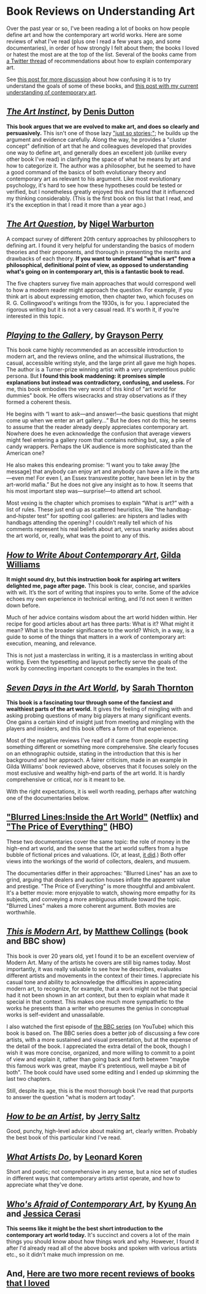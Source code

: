 # Book Reviews on Understanding Art

Over the past year or so, I've been reading a lot of books on how people define art and how the contemporary art world works. Here are some reviews of what I've read (plus one I read a few years ago, and some documentaries), in order of how strongly I felt about them; the books I loved or hatest the most are at the top of the list.  Several of the books came from [a Twitter thread](https://twitter.com/arnicas/status/1152864563504791552) of recommendations about how to explain contemporary art.

See [this post for more discussion](../../../2020/05/19/wiwia.html) about how confusing it is to try understand the goals of some of these books, and [this post with my current understanding of contemporary art](../../../2020/06/08/wica.html).

[_The Art Instinct_](https://www.bloomsbury.com/us/the-art-instinct-9781608190553/), by [Denis Dutton](https://en.wikipedia.org/wiki/Denis_Dutton)
-------------------------------------

**This book argues that we are evolved to make art, and does so clearly and persuasively.** This isn't one of those lazy ["just so stories;"](https://en.wikipedia.org/wiki/Just-so_story); he builds up the argument and evidence carefully. Along the way, he provides a "cluster concept" definition of art that he and colleagues developed that provides one way to define art, and generally does an excellent job (unlike every other book I've read) in clarifying the space of what he means by art and how to categorize it. The author was a philosopher, but he seemed to have a good command of the basics of both evolutionary theory and contemporary art as relevant to his argument.  Like most evolutionary psychology, it's hard to see how these hypotheses could be tested or verified, but I nonetheless greatly enjoyed this and found that it influenced my thinking considerably.  (This is the first book on this list that I read, and it's the exception in that I read it more than a year ago.)


[_The Art Question_](https://www.amazon.com/Art-Question-Nigel-Warburton/dp/0415174902), by [Nigel Warburton](https://en.wikipedia.org/wiki/Nigel_Warburton)
-------------------------------------

A compact survey of different 20th century approaches by philosophers to defining art. I found it very helpful for understanding the basics of modern theories and their proponents, and thorough in presenting the merits and drawbacks of each theory.
**If you want to understand "what is art" from a philosophical, definitional point of view, as opposed to understanding what's going on in contemporary art, this is a fantastic book to read.**

The five chapters survey five main approaches that would correspond well to how a modern reader might approach the question. For example, if you think art is about expressing emotion, then chapter two, which focuses on R. G. Collingwood's writings from the 1930s, is for you. I appreciated the rigorous writing but it is not a very casual read. It's worth it, if you're interested in this topic.




[_Playing to the Gallery_](https://www.penguinrandomhouse.com/books/317973/playing-to-the-gallery-by-grayson-perry/), by [Grayson Perry](https://en.wikipedia.org/wiki/Grayson_Perry)
-------------------------------------

This book came highly recommended as an accessible introduction to modern art, and the reviews online, and the whimsical illustrations, the casual, accessible writing style, and the large print all gave me high hopes. The author is a Turner-prize winning artist with a very unpretentious public persona. But **I found this book  maddening: it promises simple explanations but instead was contradictory, confusing, and useless.** For me, this book embodies the very worst of this kind of "art world for dummies" book. He offers wisecracks and stray observations as if they formed a coherent thesis.

He begins with “I want to ask—and answer!—the basic questions that might come up when we enter an art gallery...” But he does not do this; he seems to assume that the reader already deeply appreciates contemporary art.  Nowhere does he even acknowledge the confusion that average viewers might feel entering a gallery room that contains nothing but, say, a pile of candy wrappers.  Perhaps the UK audience is more sophisticated than the American one?

He also makes this endearing promise: “I want you to take away [the message] that anybody can enjoy art and anybody can have a life in the arts—even me! For even I, an Essex transvestite potter, have been let in by the art-world mafia.” But he does not give any insight as to how. It seems that his most important step was—surprise!—to attend art school.

Most vexing is the chapter which promises to explain “What is art?” with a list of rules. These just end up as scattered heuristics, like “the handbag-and-hipster test” for spotting cool galleries: are hipsters and ladies with handbags attending the opening?  I couldn’t really tell which of his comments represent his real beliefs about art, versus snarky asides about the art world, or, really, what was the point to any of this.


[_How to Write About Contemporary Art_](http://gildawilliams.com/the-things-she-writes-about/how-to-write-about-contemporary-art/), [Gilda Williams](http://gildawilliams.com/)
-------------------------------------

**It might sound dry, but this instruction book for aspiring art writers delighted me, page after page.** This book is clear, concise, and sparkles with wit. It’s the sort of writing that inspires you to write.  Some of the advice echoes my own experience in technical writing, and I’d not seen it written down before. 

Much of her advice contains wisdom about the art world hidden within. Her recipe for good articles about art has three parts: What is it? What might it mean? What is the broader significance to the world? Which, in a way, is a guide to some of the things that matters in a work of contemporary art: execution, meaning, and relevance.

This is not just a masterclass in writing, it is a masterclass in writing about writing. Even the typesetting and layout perfectly serve the goals of the work by connecting important concepts to the examples in the text.


[_Seven Days in the Art World_](https://www.amazon.com/Seven-Days-World-Sarah-Thornton/dp/039333712X), by [Sarah Thornton](https://sarah-thornton.com/)
-------------------------------------

**This book is a fascinating tour through some of the fanciest and wealthiest parts of the art world.** It gives the feeling of mingling with and asking probing questions of many big players at many significant events. One gains a certain kind of insight just from meeting and mingling with the players and insiders, and this book offers a form of that experience.

Most of the negative reviews I’ve read of it came from people expecting something different or something more comprehensive. She clearly focuses on an ethnographic outside, stating in the introduction that this is her background and her approach. A fairer criticism, made in an example in Gilda Williams' book reviewed above, observes that it focuses solely on the most exclusive and wealthy high-end parts of the art world. It is hardly comprehensive or critical, nor is it meant to be. 

With the right expectations, it is well worth reading, perhaps after watching one of the documentaries below.


["Blurred Lines:Inside the Art World"](https://www.netflix.com/title/80190585) (Netflix) and ["The Price of Everything"](http://www.thepriceofeverything.com/) (HBO)
-------------------------------------

These two documentaries cover the same topic: the role of money in the high-end art world, and the sense that the art world suffers from a hype bubble of fictional prices and valuations. (Or, at least, [it did](https://www.vulture.com/2020/04/how-the-coronavirus-will-transform-the-art-world.html).) Both offer views into the workings of the world of collectors, dealers, and musuem.

The documentaries differ in their approaches: "Blurred Lines" has an axe to grind, arguing that dealers and auction houses inflate the apparent value and prestige. "The Price of Everything" is more thoughtful and ambivalent. It's a better movie: more enjoyable to watch, showing more empathy for its subjects, and conveying a more ambiguous attitude toward the topic. "Blurred Lines" makes a more coherent argument. Both movies are worthwhile.


[_This is Modern Art_](https://www.amazon.com/This-Modern-Art-Matthew-Collings/dp/1841881007), by [Matthew Collings](http://emmabiggsandmatthewcollings.net/) (book and BBC show)
-------------------------------------

This book is over 20 years old, yet I found it to be an excellent overview of Modern Art. Many of the artists he covers are still big names today. Most importantly, it was really valuable to see how he describes, evaluates different artists and movements in the context of their times. I appreciate his casual tone and ability to acknowledge the difficulties in appreciating modern art, to recognize, for example, that a work might not be that special had it not been shown in an art context, but then to explain what made it special in that context. This makes one much more sympathetic to the works he presents than a writer who presumes the genius in conceptual works is self-evident and unassailable.

I also watched the first episode of [the BBC series](https://www.youtube.com/watch?v=yoSjRRv6ZrE) (on YouTube) which this book is based on. The BBC series does a better job of discussing a few core artists, with a more sustained and visual presentation, but at the expense of the detail of the book. I appreciated the extra detail of the book, though I wish it was more concise, organized, and more willing to commit to a point of view and explain it, rather than going back and forth between "maybe this famous work was great, maybe it's pretentious, well maybe a bit of both". The book could have used some editing and I ended up skimming the last two chapters.

Still, despite its age, this is the most thorough book I've read that purports to answer the question "what is modern art today". 


[_How to be an Artist_](https://www.penguinrandomhouse.com/books/612484/how-to-be-an-artist-by-jerry-saltz/), by [Jerry Saltz](https://en.wikipedia.org/wiki/Jerry_Saltz)
-------------------------------------

Good, punchy, high-level advice about making art, clearly written. Probably the best book of this particular kind I've read.


[_What Artists Do_](https://www.amazon.com/What-Artists-Do-Leonard-Koren/dp/0981484662), by [Leonard Koren](http://www.leonardkoren.com/)
-------------------------------------

Short and poetic; not comprehensive in any sense, but a nice set of studies in different ways that contemporary artists artist operate, and how to appreciate what they've done.


[_Who's Afraid of Contemporary Art_](https://thamesandhudsonusa.com/books/whos-afraid-of-contemporary-art-hardcover), by [Kyung An](https://www.guggenheim.org/staff/hui-kyung-an) and [Jessica Cerasi](http://margueritelondon.com/jessica-cerasi)
-------------------------------------

**This seems like it might be the best short introduction to the contemporary art world today.** It's succinct and covers a lot of the main things you should know about how things work and why. However, I found it after I'd already read all of the above books and spoken with various artists etc., so it didn't make much impression on me.


And, [Here are two more recent reviews of books that I loved](/2022/06/01/art-books-2022.html)
-------------------------------------
